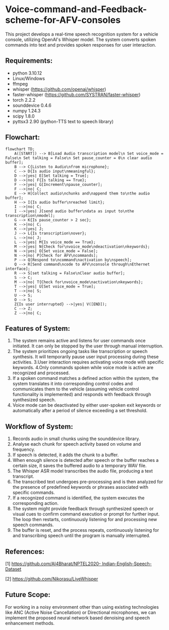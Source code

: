 # Voice-command-and-Feedback-scheme-for-AFV-consoles

This project develops a real-time speech recognition system for a vehicle console, utilizing OpenAI's Whisper model. The system converts spoken commands into text and provides spoken responses for user interaction.

## Requirements:

- python 3.10.12
- Linux/Windows
- ffmpeg
- whisper (https://github.com/openai/whisper)
- faster-whisper (https://github.com/SYSTRAN/faster-whisper)
- torch 2.2.2
- sounddevice 0.4.6
- numpy 1.24.3
- scipy 1.8.0
- pyttsx3 2.90 (python-TTS text to speech library)

## Flowchart:
``` mermaid
flowchart TD;
    A([START]) --> B[Load Audio transcription model\n Set voice_mode = False\n Set talking = False\n Set pause_counter = 0\n clear audio buffer];
    B --> C{Listen to Audio\nfrom microphone};
    C --> D{Is audio input\nmeaningful};
    D -->|yes| E[Set talking = True];
    D -->|no| F{Is talking == True};
    F -->|yes| G[Increment\npause_counter];
    F -->|no| C;
    E --> H[Collect audio\nchunks and\nappend them to\nthe audio buffer];
    H --> I{Is audio buffer\nreached limit};
    I -->|no| C;
    I -->|yes| J[send audio buffer\ndata as input to\nthe transcription\nmodel];
    G --> K{Is pause_counter > 2 sec};
    K -->|no| C;
    K -->|yes| J;
    J --> L{Is transcription\nover};
    L -->|no| J;
    L -->|yes| M{Is voice_mode == True};
    M -->|yes| N{Check for\nvoice_mode\ndeactivation\nkeywords};
    N -->|yes| O[Set voice_mode = False];
    N -->|no| P[Check for AFV\ncommands];
    P --> Q[Respond to\ncommand\nactivation by\nspeech];
    Q --> R[Send command\ncode to AFV\nconsole through\nEthernet interface];
    R --> S[set talking = False\nClear audio buffer];
    S --> C;
    M -->|no| T{Check for\nvoice_mode\nactivation\nkeywords};
    T -->|yes| U[Set voice_mode = True];
    T -->|no| S;
    U --> S;
    O --> S;
    Z{Is user interrupted} -->|yes| V([END]);
    C --> Z;
    Z -->|no| C;
```

## Features of System:

1. The system remains active and listens for user commands once initiated. It
can only be stopped by the user through manual interruption.
2. The system prioritizes ongoing tasks like transcription or speech synthesis. It
will temporarily pause user input processing during these activities.
3.User interaction requires activating voice mode with specific keywords.
4.Only commands spoken while voice mode is active are recognized and
processed.
5. If a spoken command matches a defined action within the system, the system
translates it into corresponding control codes and communicates them to the vehicle
(assuming vehicle control functionality is implemented) and responds with feedback
through synthesized speech.
6. Voice mode can be deactivated by either user-spoken exit keywords or
automatically after a period of silence exceeding a set threshold.

## Workflow of System:

1. Records audio in small chunks using the sounddevice library.
2. Analyse each chunk for speech activity based on volume and frequency.
3. If speech is detected, it adds the chunk to a buffer.
4. When enough silence is detected after speech or the buffer reaches a certain
size, it saves the buffered audio to a temporary WAV file.
5. The Whisper ASR model transcribes the audio file, producing a text transcript.
6. The transcribed text undergoes pre-processing and is then analyzed for the
presence of predefined keywords or phrases associated with specific commands.
7. If a recognized command is identified, the system executes the corresponding
action.
8. The system might provide feedback through synthesized speech or visual cues
to confirm command execution or prompt for further input. The loop then restarts,
continuously listening for and processing new speech commands.
9. The buffer is reset, and the process repeats, continuously listening for and
transcribing speech until the program is manually interrupted.

## References:

[1] [https://github.com/AI4Bharat/NPTEL2020- Indian-English-Speech-Dataset](https://github.com/AI4Bharat/NPTEL2020-Indian-English-Speech-Dataset)

[2] https://github.com/Nikorasu/LiveWhisper

## Future Scope:

For working in a noisy environment other than using existing technologies like ANC (Active Noise Cancellation) or Directional microphones, we can implement the proposed neural network based denoising and speech enhancement methods.
